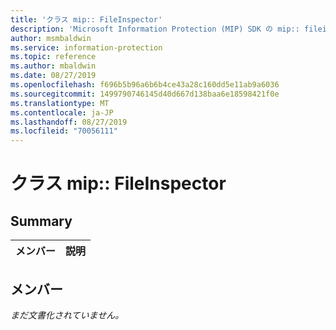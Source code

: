 ```yaml
---
title: 'クラス mip:: FileInspector'
description: 'Microsoft Information Protection (MIP) SDK の mip:: fileinspector クラスに関するドキュメントを示します。'
author: msmbaldwin
ms.service: information-protection
ms.topic: reference
ms.author: mbaldwin
ms.date: 08/27/2019
ms.openlocfilehash: f696b5b96a6b6b4ce43a28c160dd5e11ab9a6036
ms.sourcegitcommit: 1499790746145d40d667d138baa6e18598421f0e
ms.translationtype: MT
ms.contentlocale: ja-JP
ms.lasthandoff: 08/27/2019
ms.locfileid: "70056111"
---
```

# <a name="class-mipfileinspector"></a>クラス mip:: FileInspector 
  
## <a name="summary"></a>Summary
 メンバー                        | 説明                                
--------------------------------|---------------------------------------------
  
## <a name="members"></a>メンバー
_まだ文書化されていません。_
